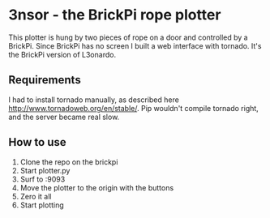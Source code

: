 # 3nsor - the BrickPi rope plotter #

This plotter is hung by two pieces of rope on a door and controlled by a BrickPi. Since BrickPi has no screen I built
a web interface with tornado. It's the BrickPi version of L3onardo.


## Requirements ##

I had to install tornado manually, as described here http://www.tornadoweb.org/en/stable/. Pip wouldn't compile tornado
right, and the server became real slow.


## How to use ##

1. Clone the repo on the brickpi
2. Start plotter.py
3. Surf to <yourbrickpiaddress>:9093
4. Move the plotter to the origin with the buttons
5. Zero it all
6. Start plotting